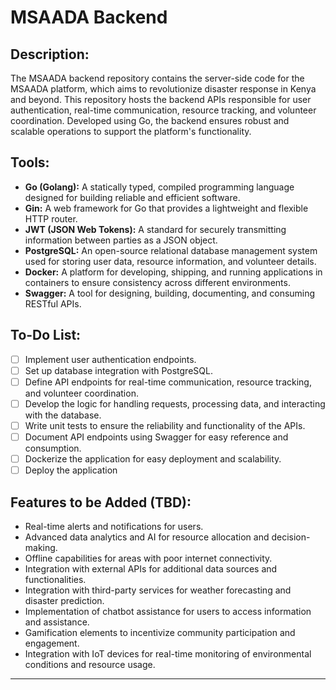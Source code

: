 # MSAADA Backend

## Description:
The MSAADA backend repository contains the server-side code for the MSAADA platform, which aims to revolutionize disaster response in Kenya and beyond. This repository hosts the backend APIs responsible for user authentication, real-time communication, resource tracking, and volunteer coordination. Developed using Go, the backend ensures robust and scalable operations to support the platform's functionality.

## Tools:
- **Go (Golang):** A statically typed, compiled programming language designed for building reliable and efficient software.
- **Gin:** A web framework for Go that provides a lightweight and flexible HTTP router.
- **JWT (JSON Web Tokens):** A standard for securely transmitting information between parties as a JSON object.
- **PostgreSQL:** An open-source relational database management system used for storing user data, resource information, and volunteer details.
- **Docker:** A platform for developing, shipping, and running applications in containers to ensure consistency across different environments.
- **Swagger:** A tool for designing, building, documenting, and consuming RESTful APIs.

## To-Do List:
- [ ] Implement user authentication endpoints.
- [ ] Set up database integration with PostgreSQL.
- [ ] Define API endpoints for real-time communication, resource tracking, and volunteer coordination.
- [ ] Develop the logic for handling requests, processing data, and interacting with the database.
- [ ] Write unit tests to ensure the reliability and functionality of the APIs.
- [ ] Document API endpoints using Swagger for easy reference and consumption.
- [ ] Dockerize the application for easy deployment and scalability.
- [ ] Deploy the application 

## Features to be Added (TBD):
- Real-time alerts and notifications for users.
- Advanced data analytics and AI for resource allocation and decision-making.
- Offline capabilities for areas with poor internet connectivity.
- Integration with external APIs for additional data sources and functionalities.
- Integration with third-party services for weather forecasting and disaster prediction.
- Implementation of chatbot assistance for users to access information and assistance.
- Gamification elements to incentivize community participation and engagement.
- Integration with IoT devices for real-time monitoring of environmental conditions and resource usage.

---


